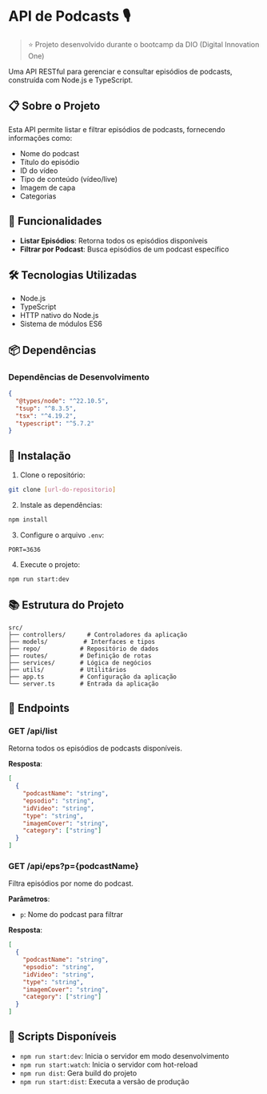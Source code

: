 # API de Podcasts 🎙️

> ⭐ Projeto desenvolvido durante o bootcamp da DIO (Digital Innovation One)

Uma API RESTful para gerenciar e consultar episódios de podcasts, construída com Node.js e TypeScript.

## 📋 Sobre o Projeto

Esta API permite listar e filtrar episódios de podcasts, fornecendo informações como:
- Nome do podcast
- Título do episódio
- ID do vídeo
- Tipo de conteúdo (vídeo/live)
- Imagem de capa
- Categorias

## 🚀 Funcionalidades

- **Listar Episódios**: Retorna todos os episódios disponíveis
- **Filtrar por Podcast**: Busca episódios de um podcast específico

## 🛠️ Tecnologias Utilizadas

- Node.js
- TypeScript
- HTTP nativo do Node.js
- Sistema de módulos ES6

## 📦 Dependências

### Dependências de Desenvolvimento
```json
{
  "@types/node": "^22.10.5",
  "tsup": "^8.3.5",
  "tsx": "^4.19.2",
  "typescript": "^5.7.2"
}
```

## 🔧 Instalação

1. Clone o repositório:
```bash
git clone [url-do-repositorio]
```

2. Instale as dependências:
```bash
npm install
```

3. Configure o arquivo `.env`:
```env
PORT=3636
```

4. Execute o projeto:
```bash
npm run start:dev
```

## 📚 Estrutura do Projeto

```
src/
├── controllers/      # Controladores da aplicação
├── models/          # Interfaces e tipos
├── repo/           # Repositório de dados
├── routes/         # Definição de rotas
├── services/       # Lógica de negócios
├── utils/          # Utilitários
├── app.ts          # Configuração da aplicação
└── server.ts       # Entrada da aplicação
```

## 🔌 Endpoints

### GET /api/list
Retorna todos os episódios de podcasts disponíveis.

**Resposta**:
```json
[
  {
    "podcastName": "string",
    "epsodio": "string",
    "idVideo": "string",
    "type": "string",
    "imagemCover": "string",
    "category": ["string"]
  }
]
```

### GET /api/eps?p={podcastName}
Filtra episódios por nome do podcast.

**Parâmetros**:
- `p`: Nome do podcast para filtrar

**Resposta**:
```json
[
  {
    "podcastName": "string",
    "epsodio": "string",
    "idVideo": "string",
    "type": "string",
    "imagemCover": "string",
    "category": ["string"]
  }
]
```

## 🏃 Scripts Disponíveis

- `npm run start:dev`: Inicia o servidor em modo desenvolvimento
- `npm run start:watch`: Inicia o servidor com hot-reload
- `npm run dist`: Gera build do projeto
- `npm run start:dist`: Executa a versão de produção
